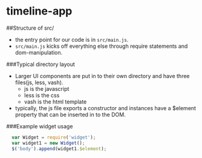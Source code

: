 timeline-app
============

##Structure of src/
- the entry point for our code is in `src/main.js`.
- `src/main.js` kicks off everything else through require statements and dom-manipulation. 

###Typical directory layout
- Larger UI components are put in to their own directory and have three files(js, less, vash).
  - js is the javascript
  - less is the css
  - vash is the html template
- typically, the js file exports a constructor and instances have a $element property that can be inserted in to the DOM.

###Example widget usage
  ```js
    var Widget = require('widget');
    var widget1 = new Widget();
    $('body').append(widget1.$element);
  ```
